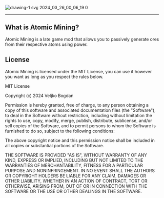 ![drawing-1 svg 2024_03_26_00_06_19 0](https://github.com/IlluminatiJoe0/AtomicMining/assets/38989931/23780368-d799-4198-8daf-1f20b88d762b)
<hr>
<h2>What is Atomic Mining?</h2>
Atomic Mining is a late game mod that allows you to passively generate ores from their respective atoms using power.
<h2>License</h2>
Atomic Mining is licensed under the MIT License, you can use it however you want as long as you respect the rules below.

MIT License

Copyright (c) 2024 Veljko Bogdan

Permission is hereby granted, free of charge, to any person obtaining a copy
of this software and associated documentation files (the "Software"), to deal
in the Software without restriction, including without limitation the rights
to use, copy, modify, merge, publish, distribute, sublicense, and/or sell
copies of the Software, and to permit persons to whom the Software is
furnished to do so, subject to the following conditions:

The above copyright notice and this permission notice shall be included in all
copies or substantial portions of the Software.

THE SOFTWARE IS PROVIDED "AS IS", WITHOUT WARRANTY OF ANY KIND, EXPRESS OR
IMPLIED, INCLUDING BUT NOT LIMITED TO THE WARRANTIES OF MERCHANTABILITY,
FITNESS FOR A PARTICULAR PURPOSE AND NONINFRINGEMENT. IN NO EVENT SHALL THE
AUTHORS OR COPYRIGHT HOLDERS BE LIABLE FOR ANY CLAIM, DAMAGES OR OTHER
LIABILITY, WHETHER IN AN ACTION OF CONTRACT, TORT OR OTHERWISE, ARISING FROM,
OUT OF OR IN CONNECTION WITH THE SOFTWARE OR THE USE OR OTHER DEALINGS IN THE
SOFTWARE.

